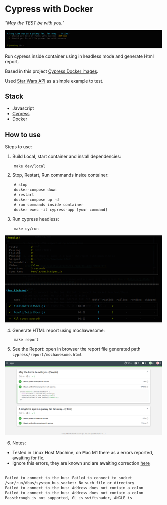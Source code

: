 # Cypress with Docker

*"May the TEST be with you."*

![banner](./docs/assets/screenshot-test.png "banner")

Run cypress inside container using in headless mode and generate Html report.

Based in this project [Cypress Docker images](https://github.com/cypress-io/cypress-docker-images).

Used [Star Wars API](https://swapi.dev/) as a simple example to test.


## Stack

- Javascript
- [Cypress](https://www.cypress.io/)
- Docker

## How to use

Steps to use:
1. Build Local, start container and install dependencies: 
```shell
    make dev/local
```
2. Stop, Restart, Run commands inside container:
```shell
    # stop
    docker-compose down
    # restart
    docker-compose up -d
    # run commands inside container
    docker exec -it cypress-app [your command]
```
3. Run cypress headless:
```shell
    make cy/run
```
![terminal](./docs/assets/screenshot-report02.png "Terminal output example")

4. Generate HTML report using mochawesome:
```shell
    make report
```
5. See the Report: open in browser the report file generated path `cypress/report/mochawesome.html`

![report](./docs/assets/screenshot-report01.png "Report")


6. Notes:
- Tested in Linux Host Machine, on Mac M1 there as a errors reported, awaiting for fix.
- Ignore this errors, they are known and are awaiting correction [here](https://github.com/cypress-io/cypress/issues/19299)

```shell

Failed to connect to the bus: Failed to connect to socket /var/run/dbus/system_bus_socket: No such file or directory
Failed to connect to the bus: Address does not contain a colon
Failed to connect to the bus: Address does not contain a colon
Passthrough is not supported, GL is swiftshader, ANGLE is 


```
